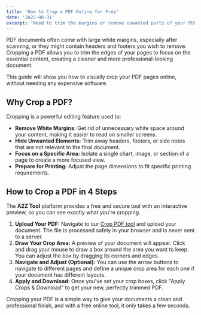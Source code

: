 ```yaml
---
title: 'How to Crop a PDF Online for Free'
date: '2025-08-31'
excerpt: 'Need to trim the margins or remove unwanted parts of your PDF? This guide shows you how to easily crop any PDF file with a visual editor, for free.'
---
```


PDF documents often come with large white margins, especially after scanning, or they might contain headers and footers you wish to remove. Cropping a PDF allows you to trim the edges of your pages to focus on the essential content, creating a cleaner and more professional-looking document.

This guide will show you how to visually crop your PDF pages online, without needing any expensive software.

## Why Crop a PDF?

Cropping is a powerful editing feature used to:

- **Remove White Margins:** Get rid of unnecessary white space around your content, making it easier to read on smaller screens.
- **Hide Unwanted Elements:** Trim away headers, footers, or side notes that are not relevant to the final document.
- **Focus on a Specific Area:** Isolate a single chart, image, or section of a page to create a more focused view.
- **Prepare for Printing:** Adjust the page dimensions to fit specific printing requirements.

## How to Crop a PDF in 4 Steps

The **A2Z Tool** platform provides a free and secure tool with an interactive preview, so you can see exactly what you're cropping.

1.  **Upload Your PDF:** Navigate to our [Crop PDF tool](/en/crop) and upload your document. The file is processed safely in your browser and is never sent to a server.
2.  **Draw Your Crop Area:** A preview of your document will appear. Click and drag your mouse to draw a box around the area you want to keep. You can adjust the box by dragging its corners and edges.
3.  **Navigate and Adjust (Optional):** You can use the arrow buttons to navigate to different pages and define a unique crop area for each one if your document has different layouts.
4.  **Apply and Download:** Once you've set your crop boxes, click "Apply Crops & Download" to get your new, perfectly trimmed PDF.

Cropping your PDF is a simple way to give your documents a clean and professional finish, and with a free online tool, it only takes a few seconds.